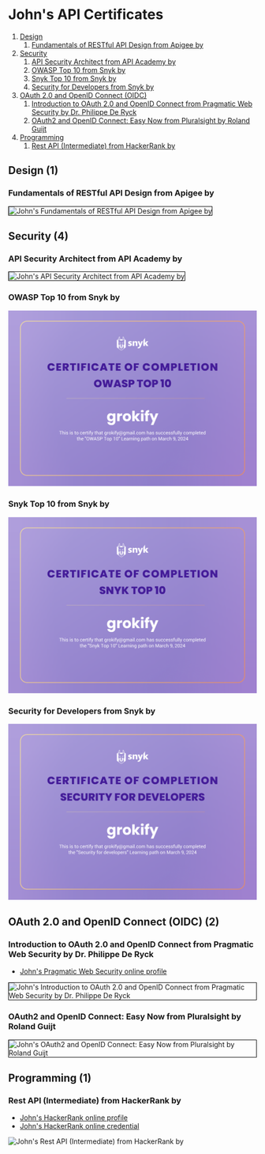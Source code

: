 # John's API Certificates
1. [Design](#design-1)
    1. [Fundamentals of RESTful API Design from Apigee by](#fundamentals-of-restful-api-design-from-apigee-by)
1. [Security](#security-4)
    1. [API Security Architect from API Academy by](#api-security-architect-from-api-academy-by)
    1. [OWASP Top 10 from Snyk by](#owasp-top-10-from-snyk-by)
    1. [Snyk Top 10 from Snyk by](#snyk-top-10-from-snyk-by)
    1. [Security for Developers from Snyk by](#security-for-developers-from-snyk-by)
1. [OAuth 2.0 and OpenID Connect (OIDC)](#oauth-20-and-openid-connect-oidc-2)
    1. [Introduction to OAuth 2.0 and OpenID Connect from Pragmatic Web Security by Dr. Philippe De Ryck](#introduction-to-oauth-20-and-openid-connect-from-pragmatic-web-security-by-dr-philippe-de-ryck)
    1. [OAuth2 and OpenID Connect: Easy Now from Pluralsight by Roland Guijt](#oauth2-and-openid-connect-easy-now-from-pluralsight-by-roland-guijt)
1. [Programming](#programming-1)
    1. [Rest API (Intermediate) from HackerRank by](#rest-api-intermediate-from-hackerrank-by)
## Design (1)
### Fundamentals of RESTful API Design from Apigee by 

<img src="../cert_rest_apigee_fundamentals-of-restful-api-design_2015-03-08.png" alt="John's Fundamentals of RESTful API Design from Apigee by " style="border:1px solid #000000" />

## Security (4)
### API Security Architect from API Academy by 

<img src="../cert_api_api-security-architect_apiacademy_2024-01-31.png" alt="John's API Security Architect from API Academy by " style="border:1px solid #000000" />

### OWASP Top 10 from Snyk by 

![John's OWASP Top 10 from Snyk by](cert_security_owaasp-top-10_snyk_2024-03-09.png)

### Snyk Top 10 from Snyk by 

![John's Snyk Top 10 from Snyk by](cert_security_snyk-top-10_snyk_2024-03-09.png)

### Security for Developers from Snyk by 

![John's Security for Developers from Snyk by](cert_security_security-for-developers_snyk_2024-03-09.png)

## OAuth 2.0 and OpenID Connect (OIDC) (2)
### Introduction to OAuth 2.0 and OpenID Connect from Pragmatic Web Security by Dr. Philippe De Ryck
* [John's Pragmatic Web Security online profile](https://courses.pragmaticwebsecurity.com/certificates/ismezbjb1w)

<img src="../cert_security_intro-to-oauth2-and-openid-connect-oidc_pragmaticwebsecurity_cert-ismezbjb1w_2024-03-24.png" alt="John's Introduction to OAuth 2.0 and OpenID Connect from Pragmatic Web Security by Dr. Philippe De Ryck" style="border:1px solid #000000" />

### OAuth2 and OpenID Connect: Easy Now from Pluralsight by Roland Guijt

<img src="../cert_security_oauth2-and-openid-connect-easy-now_pluralsight_2024-03-27.png" alt="John's OAuth2 and OpenID Connect: Easy Now from Pluralsight by Roland Guijt" style="border:1px solid #000000" />

## Programming (1)
### Rest API (Intermediate) from HackerRank by 
* [John's HackerRank online profile](https://www.hackerrank.com/profile/grokify)
* [John's HackerRank online credential](https://www.hackerrank.com/certificates/4c5d7cc60c64)

![John's Rest API (Intermediate) from HackerRank by](cert_programming_rest-api_hackerrank_rest-api-intermediate_2023-07-08.png)

